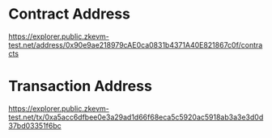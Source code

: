 # Contract Address
https://explorer.public.zkevm-test.net/address/0x90e9ae218979cAE0ca0831b4371A40E821867c0f/contracts

# Transaction Address
https://explorer.public.zkevm-test.net/tx/0xa5acc6dfbee0e3a29ad1d66f68eca5c5920ac5918ab3a3e3d0d37bd03351f6bc
